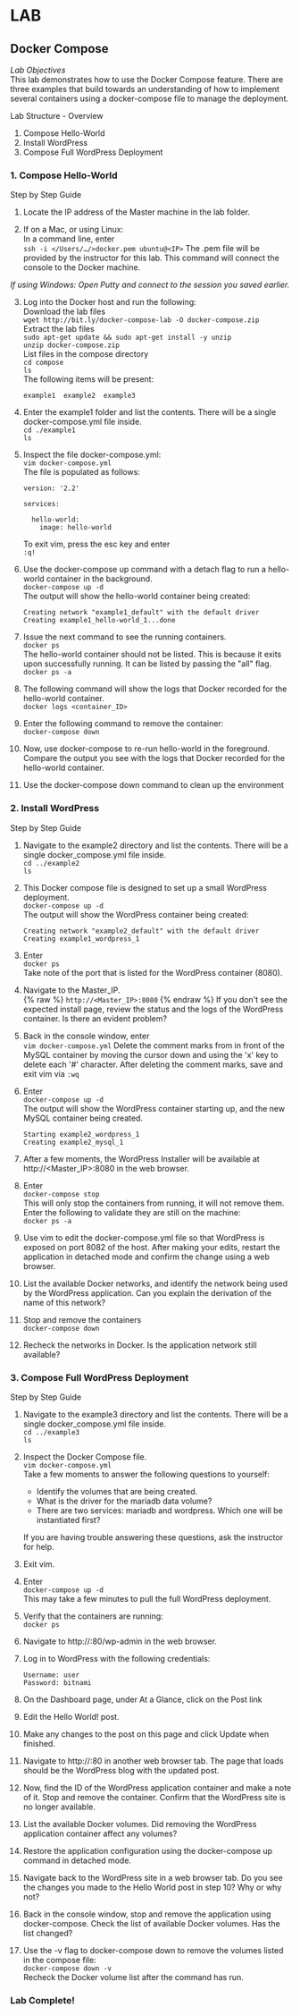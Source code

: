 # LAB
## Docker Compose
*Lab Objectives*  
This lab demonstrates how to use the Docker Compose feature. There are three examples that build towards an understanding of how to implement several containers using a docker-compose file to manage the deployment.  

Lab Structure - Overview
1.	Compose Hello-World
2.	Install WordPress
3.	Compose Full WordPress Deployment
 

### 1. Compose Hello-World
Step by Step Guide
1.	Locate the IP address of the Master machine in the lab folder.

2.	If on a Mac, or using Linux:  
In a command line, enter  
`ssh -i </Users/…/>docker.pem ubuntu@<IP>`
The .pem file will be provided by the instructor for this lab. This command will connect the console to the Docker machine.

*If using Windows: Open Putty and connect to the session you saved earlier.* 
 

3.	Log into the Docker host and run the following:  
Download the lab files   
`wget http://bit.ly/docker-compose-lab -O docker-compose.zip`  
Extract the lab files   
`sudo apt-get update && sudo apt-get install -y unzip`  
`unzip docker-compose.zip`   
List files in the compose directory  
`cd compose`  
`ls`  
The following items will be present:    
    ```
    example1  example2  example3
    ```

4.	Enter the example1 folder and list the contents. There will be a single docker-compose.yml file inside.  
`cd ./example1`  
`ls`

5.	Inspect the file docker-compose.yml:  
`vim docker-compose.yml`  
The file is populated as follows:  
    ```
    version: '2.2'

    services:

      hello-world:
        image: hello-world
    ```
    To exit vim, press the esc key and enter  
    `:q!`

6.	Use the docker-compose up command with a detach flag to run a hello-world container in the background.  
`docker-compose up -d`  
The output will show the hello-world container being created:  
    ```
    Creating network "example1_default" with the default driver
    Creating example1_hello-world_1...done
    ```

7.	Issue the next command to see the running containers.  
`docker ps`  
The hello-world container should not be listed. This is because it exits upon successfully running. It can be listed by passing the "all" flag.  
`docker ps -a`

8.	The following command will show the logs that Docker recorded for the hello-world container.   
`docker logs <container_ID>`

9.	Enter the following command to remove the container:  
`docker-compose down`

10.	Now, use docker-compose to re-run hello-world in the foreground. Compare the output you see with the logs that Docker recorded for the hello-world container.

11.	Use the docker-compose down command to clean up the environment

	
### 2. Install WordPress 
Step by Step Guide
1.	Navigate to the example2 directory and list the contents. There will be a single docker_compose.yml file inside.  
`cd ../example2`  
`ls` 

2.	This Docker compose file is designed to set up a small WordPress deployment.  
`docker-compose up -d`  
The output will show the WordPress container being created:  
    ```
    Creating network "example2_default" with the default driver
    Creating example1_wordpress_1
    ```

3.	Enter  
`docker ps`  
Take note of the port that is listed for the WordPress container (8080).

4.	Navigate to the Master_IP.  
{% raw %}
`http://<Master_IP>:8080`
{% endraw %}
If you don't see the expected install page, review the status and the logs of the WordPress container. Is there an evident problem?  

5.	Back in the console window, enter  
`vim docker-compose.yml`
Delete the comment marks from in front of the MySQL container by moving the cursor down and using the 'x' key to delete each '#' character. After deleting the comment marks, save and exit vim via <ESC> `:wq`

6.	Enter  
`docker-compose up -d`  
The output will show the WordPress container starting up, and the new MySQL container being created.
    ```
    Starting example2_wordpress_1
    Creating example2_mysql_1
    ```

7.	After a few moments, the WordPress Installer will be available at http://<Master_IP>:8080
in the web browser.

8.	Enter  
`docker-compose stop`  
This will only stop the containers from running, it will not remove them. Enter the following to validate they are still on the machine:  
`docker ps -a`

9. 	Use vim to edit the docker-compose.yml file so that WordPress is exposed on port 8082 of the host. After making your edits, restart the application in detached mode and confirm the change using a web browser. 

10.	List the available Docker networks, and identify the network being used by the WordPress application. Can you explain the derivation of the name of this network?

11.	Stop and remove the containers  
`docker-compose down`

12.	Recheck the networks in Docker. Is the application network still available?
	


### 3. Compose Full WordPress Deployment
Step by Step Guide
1.	Navigate to the example3 directory and list the contents. There will be a single docker_compose.yml file inside.  
`cd ../example3`  
`ls`

2.	Inspect the Docker Compose file.  
`vim docker-compose.yml`  
Take a few moments to answer the following questions to yourself:

    - Identify the volumes that are being created.
    - What is the driver for the mariadb data volume?
    - There are two services: mariadb and wordpress. Which one will be instantiated first?

    If you are having trouble answering these questions, ask the instructor for help.

3.	Exit vim.

4.	Enter  
`docker-compose up -d`  
This may take a few minutes to pull the full WordPress deployment.

5.	Verify that the containers are running:  
`docker ps`

6.	Navigate to http://<IP>:80/wp-admin in the web browser.  

7.	Log in to WordPress with the following credentials:  

    `Username: user`  
    `Password: bitnami`  

8.	On the Dashboard page, under At a Glance, click on the Post link

9.	Edit the Hello World! post.

10.	Make any changes to the post on this page and click Update when finished.

11.	Navigate to http://<IP>:80 in another web browser tab. The page that loads should be the WordPress blog with the updated post.

12.	Now, find the ID of the WordPress application container and make a note of it. Stop and remove the container. Confirm that the WordPress site is no longer available.

13.	List the available Docker volumes. Did removing the WordPress application container affect any volumes?

14.	Restore the application configuration using the docker-compose up command in detached mode. 

15.	Navigate back to the WordPress site in a web browser tab. Do you see the changes you made to the Hello World post in step 10? Why or why not?

16.	Back in the console window, stop and remove the application using docker-compose. Check the list of available Docker volumes. Has the list changed?

17.	Use the -v flag to docker-compose down to remove the volumes listed in the compose file:  
`docker-compose down -v`  
Recheck the Docker volume list after the command has run.

### Lab Complete!

<!-- 
LastTested: 2018-09-28
OS: Ubuntu 18.04
DockerVersion: 18.06.1-ce, build e68fc7a
-->
